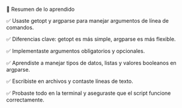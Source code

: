 📌 Resumen de lo aprendido

✅ Usaste getopt y argparse para manejar argumentos de línea de comandos.

✅ Diferencias clave: getopt es más simple, argparse es más flexible.

✅ Implementaste argumentos obligatorios y opcionales.

✅ Aprendiste a manejar tipos de datos, listas y valores booleanos en argparse.

✅ Escribiste en archivos y contaste líneas de texto.

✅ Probaste todo en la terminal y aseguraste que el script funcione correctamente.

